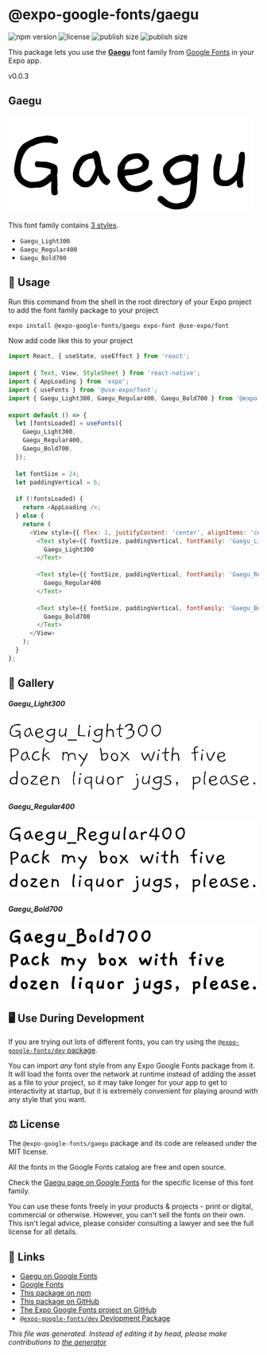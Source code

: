 # @expo-google-fonts/gaegu

![npm version](https://flat.badgen.net/npm/v/@expo-google-fonts/gaegu)
![license](https://flat.badgen.net/github/license/expo/google-fonts)
![publish size](https://flat.badgen.net/packagephobia/install/@expo-google-fonts/gaegu)
![publish size](https://flat.badgen.net/packagephobia/publish/@expo-google-fonts/gaegu)

This package lets you use the [**Gaegu**](https://fonts.google.com/specimen/Gaegu) font family from [Google Fonts](https://fonts.google.com/) in your Expo app.

v0.0.3

## Gaegu

![Gaegu](./font-family.png)

This font family contains [3 styles](#gallery).

- `Gaegu_Light300`
- `Gaegu_Regular400`
- `Gaegu_Bold700`

## 🔡 Usage

Run this command from the shell in the root directory of your Expo project to add the font family package to your project
```sh
expo install @expo-google-fonts/gaegu expo-font @use-expo/font
```

Now add code like this to your project
```js
import React, { useState, useEffect } from 'react';

import { Text, View, StyleSheet } from 'react-native';
import { AppLoading } from 'expo';
import { useFonts } from '@use-expo/font';
import { Gaegu_Light300, Gaegu_Regular400, Gaegu_Bold700 } from '@expo-google-fonts/gaegu';

export default () => {
  let [fontsLoaded] = useFonts({
    Gaegu_Light300,
    Gaegu_Regular400,
    Gaegu_Bold700,
  });

  let fontSize = 24;
  let paddingVertical = 6;

  if (!fontsLoaded) {
    return <AppLoading />;
  } else {
    return (
      <View style={{ flex: 1, justifyContent: 'center', alignItems: 'center' }}>
        <Text style={{ fontSize, paddingVertical, fontFamily: 'Gaegu_Light300' }}>
          Gaegu_Light300
        </Text>

        <Text style={{ fontSize, paddingVertical, fontFamily: 'Gaegu_Regular400' }}>
          Gaegu_Regular400
        </Text>

        <Text style={{ fontSize, paddingVertical, fontFamily: 'Gaegu_Bold700' }}>
          Gaegu_Bold700
        </Text>
      </View>
    );
  }
};

```

## 📖 Gallery

##### Gaegu_Light300
![Gaegu_Light300](./4b15c05b09479751067fd7c35435678b929504ea6e4a7e996ab5d09a77df6a9c.ttf.png)

##### Gaegu_Regular400
![Gaegu_Regular400](./aee336135ec347654a2f36421c05f5d68a6017eec18e264e58e7aeda0f702951.ttf.png)

##### Gaegu_Bold700
![Gaegu_Bold700](./047c721d06b371ebfb6f94beb758b1de181d8afc8c8e6eca6829405bd8a1cb91.ttf.png)


## 🖥️ Use During Development

If you are trying out lots of different fonts, you can try using the [`@expo-google-fonts/dev` package](https://github.com/expo/google-fonts/tree/master/font-packages/dev#readme).

You can import *any* font style from any Expo Google Fonts package from it. It will load the fonts
over the network at runtime instead of adding the asset as a file to your project, so it may take longer
for your app to get to interactivity at startup, but it is extremely convenient
for playing around with any style that you want.

## ⚖️ License

The `@expo-google-fonts/gaegu` package and its code are released under the MIT license.

All the fonts in the Google Fonts catalog are free and open source.

Check the [Gaegu page on Google Fonts](https://fonts.google.com/specimen/Gaegu) for the specific license of this font family.

You can use these fonts freely in your products & projects - print or digital, commercial or otherwise. However, you can't sell the fonts on their own. This isn't legal advice, please consider consulting a lawyer and see the full license for all details.

## 🔗 Links

- [Gaegu on Google Fonts](https://fonts.google.com/specimen/Gaegu)
- [Google Fonts](https://fonts.google.com/)
- [This package on npm](https://www.npmjs.com/package/@expo-google-fonts/gaegu)
- [This package on GitHub](https://github.com/expo/google-fonts/tree/master/font-packages/gaegu)
- [The Expo Google Fonts project on GitHub](https://github.com/expo/google-fonts)
- [`@expo-google-fonts/dev` Devlopment Package](https://github.com/expo/google-fonts/tree/master/font-packages/dev)


*This file was generated. Instead of editing it by head, please make contributions to [the generator](https://github.com/expo/google-fonts/tree/master/packages/generator)*
